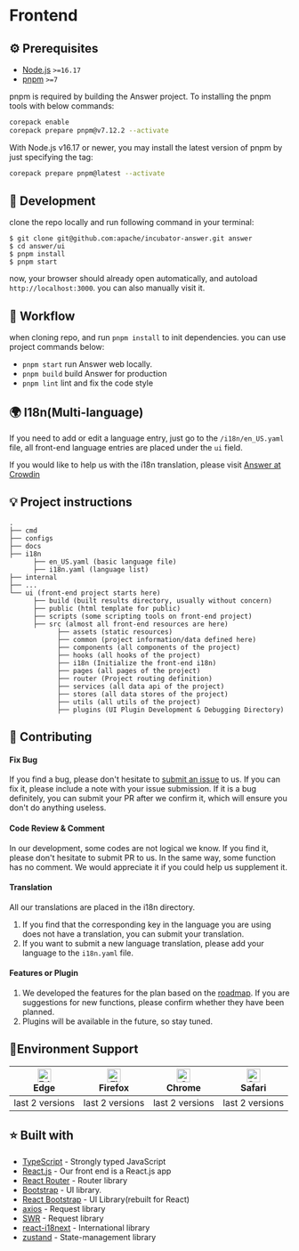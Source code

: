 ---
---

# Frontend

## ⚙️ Prerequisites

- [Node.js](https://nodejs.org/) `>=16.17`
- [pnpm](https://pnpm.io/) `>=7`

pnpm is required by building the Answer project. To installing the pnpm tools with below commands:

```bash
corepack enable
corepack prepare pnpm@v7.12.2 --activate
```

With Node.js v16.17 or newer, you may install the latest version of pnpm by just specifying the tag:

```bash
corepack prepare pnpm@latest --activate
```

## 🔨 Development

clone the repo locally and run following command in your terminal:

```shell
$ git clone git@github.com:apache/incubator-answer.git answer
$ cd answer/ui
$ pnpm install
$ pnpm start
```

now, your browser should already open automatically, and autoload `http://localhost:3000`.
you can also manually visit it.

## 👷 Workflow

when cloning repo, and run `pnpm install` to init dependencies. you can use project commands below:

- `pnpm start` run Answer web locally.
- `pnpm build` build Answer for production
- `pnpm lint` lint and fix the code style

## 🌍 I18n(Multi-language)
If you need to add or edit a language entry, just go to the `/i18n/en_US.yaml` file,
all front-end language entries are placed under the `ui` field.

If you would like to help us with the i18n translation, please visit [Answer at Crowdin](https://crowdin.com/translate/answer)

## 💡 Project instructions

```
.
├── cmd
├── configs
├── docs
├── i18n
      ├── en_US.yaml (basic language file)
      ├── i18n.yaml (language list)
├── internal
├── ...
└── ui (front-end project starts here)
      ├── build (built results directory, usually without concern)
      ├── public (html template for public)
      ├── scripts (some scripting tools on front-end project)
      ├── src (almost all front-end resources are here)
            ├── assets (static resources)
            ├── common (project information/data defined here)
            ├── components (all components of the project)
            ├── hooks (all hooks of the project)
            ├── i18n (Initialize the front-end i18n)
            ├── pages (all pages of the project)
            ├── router (Project routing definition)
            ├── services (all data api of the project)
            ├── stores (all data stores of the project)
            ├── utils (all utils of the project)
            ├── plugins (UI Plugin Development & Debugging Directory)
```

## 🤝 Contributing

#### Fix Bug
If you find a bug, please don't hesitate to [submit an issue](https://github.com/apache/incubator-answer/issues) to us.
If you can fix it, please include a note with your issue submission.
If it is a bug definitely, you can submit your PR after we confirm it, which will ensure you don't do anything useless.

#### Code Review & Comment
In our development, some codes are not logical we know. If you find it, please don't hesitate to submit PR to us.
In the same way, some function has no comment. We would appreciate it if you could help us supplement it.

#### Translation
All our translations are placed in the i18n directory.

1. If you find that the corresponding key in the language you are using does not have a translation, you can submit your translation.
2. If you want to submit a new language translation, please add your language to the `i18n.yaml` file.

#### Features or Plugin
1. We developed the features for the plan based on the [roadmap](https://github.com/orgs/apache/projects/301). If you are suggestions for new functions, please confirm whether they have been planned.
2. Plugins will be available in the future, so stay tuned.

## 📱Environment Support

| [<img src="https://raw.githubusercontent.com/alrra/browser-logos/master/src/edge/edge_48x48.png" alt="Edge" width="24px" height="24px" />](http://godban.github.io/browsers-support-badges/)<br />Edge | [<img src="https://raw.githubusercontent.com/alrra/browser-logos/master/src/firefox/firefox_48x48.png" alt="Firefox" width="24px" height="24px" />](http://godban.github.io/browsers-support-badges/)<br />Firefox | [<img src="https://raw.githubusercontent.com/alrra/browser-logos/master/src/chrome/chrome_48x48.png" alt="Chrome" width="24px" height="24px" />](http://godban.github.io/browsers-support-badges/)<br />Chrome | [<img src="https://raw.githubusercontent.com/alrra/browser-logos/master/src/safari/safari_48x48.png" alt="Safari" width="24px" height="24px" />](http://godban.github.io/browsers-support-badges/)<br />Safari |
| ---------------------------------------------------------------------------------------------------------------------------------------------------------------------------------------------------- | ---------------------------------------------------------------------------------------------------------------------------------------------------------------------------------------------------------------- | ------------------------------------------------------------------------------------------------------------------------------------------------------------------------------------------------------------ | ------------------------------------------------------------------------------------------------------------------------------------------------------------------------------------------------------------ |
| last 2 versions                                                                                                                                                                                          | last 2 versions                                                                                                                                                                                                  | last 2 versions                                                                                                                                                                                              | last 2 versions                                                                                                                                                                                              |

## ⭐ Built with
- [TypeScript](https://www.typescriptlang.org/) - Strongly typed JavaScript
- [React.js](https://reactjs.org/) - Our front end is a React.js app
- [React Router](https://reactrouter.com/en/main) - Router library
- [Bootstrap](https://getbootstrap.com/) - UI library.
- [React Bootstrap](https://react-bootstrap.github.io/) - UI Library(rebuilt for React)
- [axios](https://github.com/axios/axios) - Request library
- [SWR](https://swr.bootcss.com/) - Request library
- [react-i18next](https://react.i18next.com/) - International library
- [zustand](https://github.com/pmndrs/zustand) - State-management library

